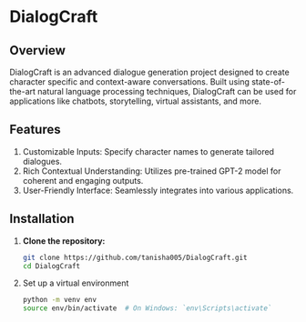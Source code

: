 # DialogCraft

## Overview
DialogCraft is an advanced dialogue generation project designed to create character specific and context-aware conversations. Built using state-of-the-art natural language processing techniques, DialogCraft can be used for applications like chatbots, storytelling, virtual assistants, and more.

## Features
1. Customizable Inputs: Specify character names to generate tailored dialogues.
2. Rich Contextual Understanding: Utilizes pre-trained GPT-2 model for coherent and engaging outputs.
3. User-Friendly Interface: Seamlessly integrates into various applications.

## Installation
1. **Clone the repository:**
   ```bash
   git clone https://github.com/tanisha005/DialogCraft.git
   cd DialogCraft
3. Set up a virtual environment
   ```bash
   python -m venv env
   source env/bin/activate  # On Windows: `env\Scripts\activate`
